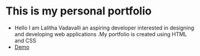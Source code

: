 # This is my personal portfolio


* Hello I am Lalitha Vadavalli an aspiring developer interested in designing and developing web applications .My portfolio is created using HTML and CSS
* [Demo](https://lalitha.netlify.app/)




